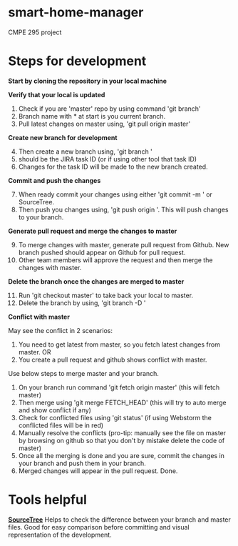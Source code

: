 # smart-home-manager
CMPE 295 project

# Steps for development

**Start by cloning the repository in your local machine**

**Verify that your local is updated**

1. Check if you are 'master' repo by using command 'git branch'
2. Branch name with * at start is you current branch.
3. Pull latest changes on master using, 'git pull origin master'

**Create new branch for development**

4. Then create a new branch using, 'git branch <branch-name>' 
5. <branch-name> should be the JIRA task ID (or if using other tool that task ID)
6. Changes for the task ID will be made to the new branch created.

**Commit and push the changes**

7. When ready commit your changes using either 'git commit -m <message>' or SourceTree.
8. Then push you changes using, 'git push origin <branch-name>'. This will push changes to your branch.

**Generate pull request and merge the changes to master**

9. To merge changes with master, generate pull request from Github. New branch pushed should appear on Github for pull request.
10. Other team members will approve the request and then merge the changes with master.

**Delete the branch once the changes are merged to master**

11. Run 'git checkout master' to take back your local to master.
12. Delete the branch by using, 'git branch -D <branch-name>'

**Conflict with master**

May see the conflict in 2 scenarios:

1. You need to get latest from master, so you fetch latest changes from master. OR
2. You create a pull request and github shows conflict with master.

Use below steps to merge master and your branch.

1. On your branch run command 'git fetch origin master' (this will fetch master)
2. Then merge using 'git merge FETCH_HEAD' (this will try to auto merge and show conflict if any)
3. Check for conflicted files using 'git status' (if using Webstorm the conflicted files will be in red)
4. Manually resolve the conflicts (pro-tip: manually see the file on master by browsing on github so that you don't by mistake delete the code of master)
5. Once all the merging is done and you are sure, commit the changes in your branch and push them in your branch.
6. Merged changes will appear in the pull request. Done.

# Tools helpful
**[SourceTree](https://www.sourcetreeapp.com/)** Helps to check the difference between your branch and master files. Good for easy comparison before committing and visual representation of the development.
